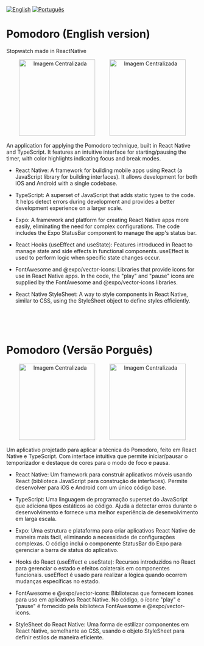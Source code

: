 [![English](https://img.shields.io/badge/Language-English-blue)](#english-version) 
[![Português](https://img.shields.io/badge/Linguagem-Português-green)](#versão-em-português)

# Pomodoro (English version)
Stopwatch made in ReactNative

<div align='center'>
  <img src="https://github.com/jaysijj/Pomodoro/assets/93339762/64616e10-8359-4ee6-9c22-81a6a12d02fd" alt="Imagem Centralizada" width="200" >
  <img width="30"/>
  <img src="https://github.com/jaysijj/Pomodoro/assets/93339762/2c4b1705-d7dd-41a3-9571-5d31deb010e9" alt="Imagem Centralizada" width="200" >
</div>

An application for applying the Pomodoro technique, built in React Native and TypeScript. It features an intuitive interface for starting/pausing the timer, with color highlights indicating focus and break modes.

- React Native:
A framework for building mobile apps using React (a JavaScript library for building interfaces). It allows development for both iOS and Android with a single codebase.

- TypeScript:
A superset of JavaScript that adds static types to the code. It helps detect errors during development and provides a better development experience on a larger scale.

- Expo:
A framework and platform for creating React Native apps more easily, eliminating the need for complex configurations. The code includes the Expo StatusBar component to manage the app's status bar.

- React Hooks (useEffect and useState):
Features introduced in React to manage state and side effects in functional components. useEffect is used to perform logic when specific state changes occur.

- FontAwesome and @expo/vector-icons:
Libraries that provide icons for use in React Native apps. In the code, the "play" and "pause" icons are supplied by the FontAwesome and @expo/vector-icons libraries.

- React Native StyleSheet:
A way to style components in React Native, similar to CSS, using the StyleSheet object to define styles efficiently.


<br><br><br>

# Pomodoro (Versão Porguês)

<div align='center'>
  <img src="https://github.com/jaysijj/Pomodoro/assets/93339762/64616e10-8359-4ee6-9c22-81a6a12d02fd" alt="Imagem Centralizada" width="200" >
  <img width="30"/>
  <img src="https://github.com/jaysijj/Pomodoro/assets/93339762/2c4b1705-d7dd-41a3-9571-5d31deb010e9" alt="Imagem Centralizada" width="200" >
</div>

Um aplicativo projetado para aplicar a técnica do Pomodoro, feito em React Native e TypeScript. Com interface intuitiva que permite iniciar/pausar o temporizador e destaque de cores para o modo de foco e pausa.

- React Native:
Um framework para construir aplicativos móveis usando React (biblioteca JavaScript para construção de interfaces). Permite desenvolver para iOS e Android com um único código base.

- TypeScript:
Uma linguagem de programação superset do JavaScript que adiciona tipos estáticos ao código. Ajuda a detectar erros durante o desenvolvimento e fornece uma melhor experiência de desenvolvimento em larga escala.

- Expo:
Uma estrutura e plataforma para criar aplicativos React Native de maneira mais fácil, eliminando a necessidade de configurações complexas. O código inclui o componente StatusBar do Expo para gerenciar a barra de status do aplicativo.

- Hooks do React (useEffect e useState):
Recursos introduzidos no React para gerenciar o estado e efeitos colaterais em componentes funcionais. useEffect é usado para realizar a lógica quando ocorrem mudanças específicas no estado.

- FontAwesome e @expo/vector-icons:
Bibliotecas que fornecem ícones para uso em aplicativos React Native. No código, o ícone "play" e "pause" é fornecido pela biblioteca FontAwesome e @expo/vector-icons.

- StyleSheet do React Native:
Uma forma de estilizar componentes em React Native, semelhante ao CSS, usando o objeto StyleSheet para definir estilos de maneira eficiente.
